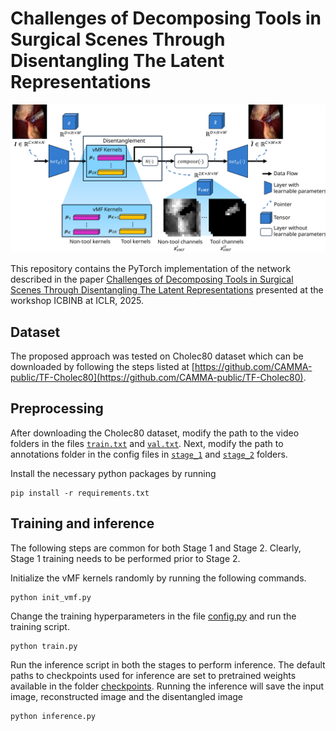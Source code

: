 # Challenges of Decomposing Tools in Surgical Scenes Through Disentangling The Latent Representations

<img src="assets/concept_figure.svg" />

This repository contains the PyTorch implementation of the network described in the paper [Challenges of Decomposing Tools in Surgical Scenes Through Disentangling The Latent Representations](https://openreview.net/forum?id=vwDshzzBrl&referrer=%5Bthe%20profile%20of%20Sai%20Lokesh%20Gorantla%5D(%2Fprofile%3Fid%3D~Sai_Lokesh_Gorantla1)) presented at the workshop ICBINB at ICLR, 2025.

## Dataset
The proposed approach was tested on Cholec80 dataset which can be downloaded by following the steps listed at [https://github.com/CAMMA-public/TF-Cholec80](https://github.com/CAMMA-public/TF-Cholec80).

## Preprocessing
After downloading the Cholec80 dataset, modify the path to the video folders in the files [`train.txt`](data/train.txt) and [`val.txt`](data/val.txt). Next, modify the path to annotations folder in the config files in [`stage_1`](stage_1) and [`stage_2`](stage_2) folders.

Install the necessary python packages by running

```
pip install -r requirements.txt
```

## Training and inference

The following steps are common for both Stage 1 and Stage 2. Clearly, Stage 1 training needs to be performed prior to Stage 2. 

Initialize the vMF kernels randomly by running the following commands.

```
python init_vmf.py
```

Change the training hyperparameters in the file [config.py](stage_1/config.py) and run the training script.

```
python train.py
```

Run the inference script in both the stages to perform inference. The default paths to checkpoints used for inference are set to pretrained weights available in the folder [checkpoints](checkpoints). Running the inference will save the input image, reconstructed image and the disentangled image 

```
python inference.py
```